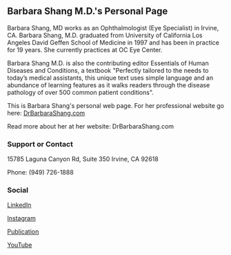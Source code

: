 ## Barbara Shang M.D.'s Personal Page

Barbara Shang, MD works as an Ophthalmologist (Eye Specialist) in Irvine, CA. Barbara Shang, M.D. graduated from University of California Los Angeles David Geffen School of Medicine in 1997 and has been in practice for 19 years. She currently practices at OC Eye Center. 

Barbara Shang M.D. is also the contributing editor Essentials of Human Diseases and Conditions, a textbook "Perfectly tailored to the needs to today’s medical assistants, this unique text uses simple language and an abundance of learning features as it walks readers through the disease pathology of over 500 common patient conditions".

This is Barbara Shang's personal web page. For her professional website go here:
[DrBarbaraShang.com](http://www.drbarbarashang.com/)




Read more about her at her website: DrBarbaraShang.com


### Support or Contact

15785 Laguna Canyon Rd, Suite 350
Irvine, CA 92618
 
Phone: (949) 726-1888


### Social
[LinkedIn](https://www.linkedin.com/in/barbara-shang-md/)

[Instagram](https://www.instagram.com/barbarashangmd/)

[Publication](http://clincancerres.aacrjournals.org/content/3/11/1943.short)

[YouTube](https://www.youtube.com/watch?v=xJYRlWXIhLE)
